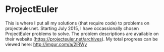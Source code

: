 # ProjectEuler
This is where I put all my solutions (that require code) to problems on projecteuler.net.
Starting July 2015, I have occassionally chosen ProjectEuler problems to solve.
The problem descriptions are available on their website (https://projecteuler.net/archives).
My total progress can be viewed here: http://imgur.com/a/2lRWy
